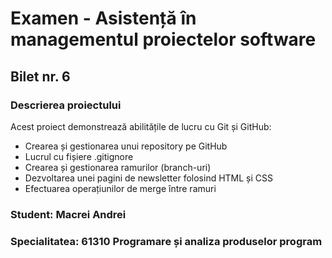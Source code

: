 # Examen - Asistență în managementul proiectelor software

## Bilet nr. 6

### Descrierea proiectului

Acest proiect demonstrează abilitățile de lucru cu Git și GitHub:
- Crearea și gestionarea unui repository pe GitHub
- Lucrul cu fișiere .gitignore
- Crearea și gestionarea ramurilor (branch-uri)
- Dezvoltarea unei pagini de newsletter folosind HTML și CSS
- Efectuarea operațiunilor de merge între ramuri

### Student: Macrei Andrei
### Specialitatea: 61310 Programare și analiza produselor program